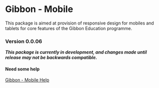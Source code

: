 # Gibbon - Mobile

This package is aimed at provision of responsive design for mobiles and tablets for core features of the Gibbon Education programme.

### Version 0.0.06

_**This package is currently in development, and changes made until release may not be backwards compatible.**_

#### Need some help

[Gibbon - Mobile Help](http://gibhelp.craigrayner.com)